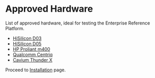 # Approved Hardware

List of approved hardware, ideal for testing the Enterprise Reference Platform.

- [HiSilicon D03](http://open-estuary.org/d03/)
- [HiSilicon D05](http://open-estuary.org/d05/)
- [HP Proliant m400](https://www.cdw.com/shop/products/HPE-ProLiant-m400-X-Gene-2.4-GHz-64-GB-0-GB/3516636.aspx)
- [Qualcomm Centriq](https://developer.qualcomm.com/)
- [Cavium Thunder X](http://www.cavium.com/ThunderX_ARM_Processors.html)

Proceed to [Installation](../Installation/README.md) page.
